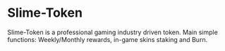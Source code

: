 Slime-Token
===========

Slime-Token is a professional gaming industry driven token. Main simple functions: Weekly/Monthly rewards, in-game skins staking and Burn.
